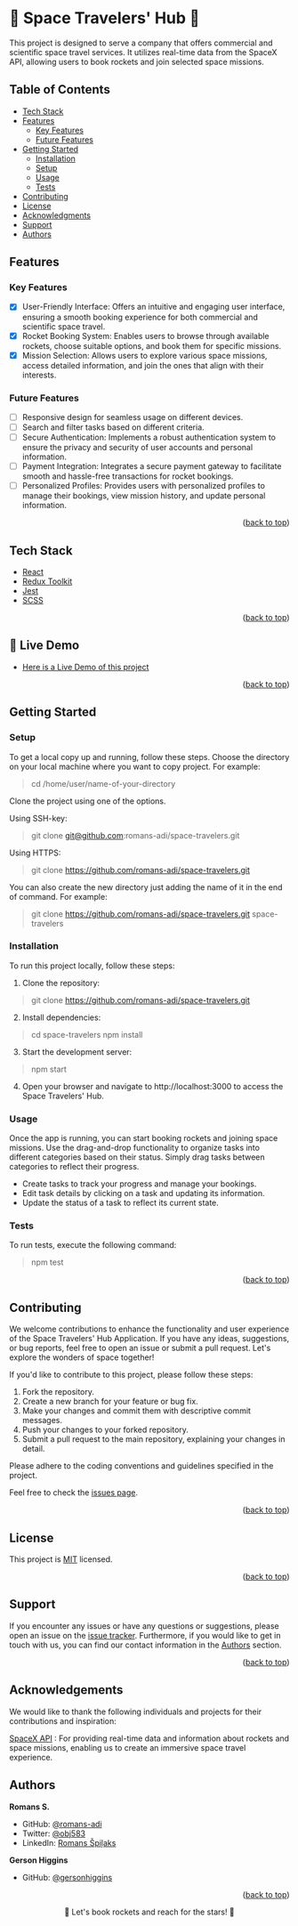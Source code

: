 <a name="readme-top"></a>

<!-- PROJECT DESCRIPTION -->

# <a name="about-project">🚀 Space Travelers' Hub 🌌</a>

This project is designed to serve a company that offers commercial and scientific space travel services. It utilizes real-time data from the SpaceX API, allowing users to book rockets and join selected space missions.

<!-- TABLE OF CONTENTS -->

## Table of Contents

- [Tech Stack ](#tech-stack-)
- [Features ](#features-)
  - [Key Features](#key-features)
  - [Future Features](#future-features)
- [Getting Started ](#-getting-started-)
  - [Installation](#installation)
  - [Setup](#setup)
  - [Usage](#usage)
  - [Tests](#tests)
- [Contributing ](#-contributing-)
- [License ](#-license-)
- [Acknowledgments ](#-acknowledgments-)
- [Support ](#️-support-)
- [Authors ](#-authors-)

<!-- Features -->

## Features <a name="features"></a>

### Key Features <a name="key-features"></a>

 - [x] User-Friendly Interface: Offers an intuitive and engaging user interface, ensuring a smooth booking experience for both commercial and scientific space travel.
 - [x] Rocket Booking System: Enables users to browse through available rockets, choose suitable options, and book them for specific missions.
 - [x] Mission Selection: Allows users to explore various space missions, access detailed information, and join the ones that align with their interests.

### Future Features <a name="future-features"></a>

- [ ] Responsive design for seamless usage on different devices.
- [ ] Search and filter tasks based on different criteria.
- [ ] Secure Authentication: Implements a robust authentication system to ensure the privacy and security of user accounts and personal information.
- [ ] Payment Integration: Integrates a secure payment gateway to facilitate smooth and hassle-free transactions for rocket bookings.
- [ ] Personalized Profiles: Provides users with personalized profiles to manage their bookings, view mission history, and update personal information.

<p align="right">(<a href="#readme-top">back to top</a>)</p>

<!-- TECH STACK -->

## Tech Stack <a name="tech-stack"></a>

  <ul>
     <li><a href="https://react.dev/">React</a></li>
      <li><a href="https://redux-toolkit.js.org/">Redux Toolkit</a></li>
      <li><a href="https://jestjs.io/">Jest</a></li>
      <li><a href="https://sass-lang.com/">SCSS</a></li>
  </ul>

<p align="right">(<a href="#readme-top">back to top</a>)</p>

<!-- LIVE DEMO -->

## :rocket: Live Demo <a name="live-demo"></a>

- [Here is a Live Demo of this project](https://space-travelers-hub-05ai.onrender.com/)

<p align="right">(<a href="#readme-top">back to top</a>)</p>

<!-- GETTING STARTED -->

## Getting Started <a name="getting-started"></a>

### Setup <a name="setup"></a>

To get a local copy up and running, follow these steps.
Choose the directory on your local machine where you want to copy project. For example:

> cd /home/user/name-of-your-directory

Clone the project using one of the options.

Using SSH-key:

> git clone git@github.com:romans-adi/space-travelers.git

Using HTTPS:

> git clone https://github.com/romans-adi/space-travelers.git

You can also create the new directory just adding the name of it in the end of command. For example:

> git clone https://github.com/romans-adi/space-travelers.git space-travelers

### Installation <a name="installation"></a>

To run this project locally, follow these steps:

1. Clone the repository:

> git clone https://github.com/romans-adi/space-travelers.git

2. Install dependencies:

> cd space-travelers
> npm install

3. Start the development server:

> npm start

4. Open your browser and navigate to http://localhost:3000 to access the Space Travelers' Hub.

### Usage <a name="usage"></a>

Once the app is running, you can start booking rockets and joining space missions. Use the drag-and-drop functionality to organize tasks into different categories based on their status. Simply drag tasks between categories to reflect their progress.

- Create tasks to track your progress and manage your bookings.
- Edit task details by clicking on a task and updating its information.
- Update the status of a task to reflect its current state.

### Tests <a name="tests"></a>

To run tests, execute the following command:

> npm test

<p align="right">(<a href="#readme-top">back to top</a>)</p>

<!-- CONTRIBUTING -->

## Contributing <a name="contributing"></a>

We welcome contributions to enhance the functionality and user experience of the Space Travelers' Hub Application. If you have any ideas, suggestions, or bug reports, feel free to open an issue or submit a pull request. Let's explore the wonders of space together!

If you'd like to contribute to this project, please follow these steps:

1. Fork the repository.
2. Create a new branch for your feature or bug fix.
3. Make your changes and commit them with descriptive commit messages.
4. Push your changes to your forked repository.
5. Submit a pull request to the main repository, explaining your changes in detail.

Please adhere to the coding conventions and guidelines specified in the project.

Feel free to check the [issues page](../../issues/).

<p align="right">(<a href="#readme-top">back to top</a>)</p>

<!-- LICENSE -->

## License <a name="license"></a>

This project is [MIT](LICENSE) licensed.

<p align="right">(<a href="#readme-top">back to top</a>)</p>

<!-- SUPPORT -->

## Support <a name="support"></a>

If you encounter any issues or have any questions or suggestions, please open an issue on the [issue tracker](../../issues/).
Furthermore, if you would like to get in touch with us, you can find our contact information in the <a href="#authors">Authors</a> section.

<p align="right">(<a href="#readme-top">back to top</a>)</p>

<!-- ACKNOWLEDGEMENTS -->

## Acknowledgements <a name="acknowledgements"></a>

We would like to thank the following individuals and projects for their contributions and inspiration:

[SpaceX API](https://github.com/r-spacex/SpaceX-API) : For providing real-time data and information about rockets and space missions, enabling us to create an immersive space travel experience.

<!-- AUTHORS -->

## Authors <a name="authors"></a>

**Romans S.**

- GitHub: [@romans-adi](https://github.com/romans-adi/)
- Twitter: [@obj583](https://twitter.com/obj583/)
- LinkedIn: [Romans Špiļaks](https://www.linkedin.com/in/obj513/)

**Gerson Higgins**

- GitHub: [@gersonhiggins](https://github.com/gersonhiggins/)

<p align="right">(<a href="#readme-top">back to top</a>)</p>

<div align="center">🌌 Let's book rockets and reach for the stars! 🚀</div>
